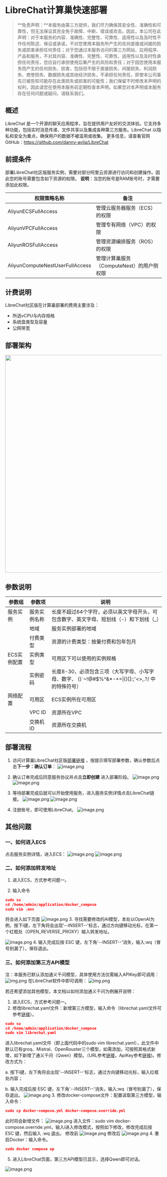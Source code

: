 # LibreChat计算巢快速部署


>**免责声明：**本服务由第三方提供，我们尽力确保其安全性、准确性和可靠性，但无法保证其完全免于故障、中断、错误或攻击。因此，本公司在此声明：对于本服务的内容、准确性、完整性、可靠性、适用性以及及时性不作任何陈述、保证或承诺，不对您使用本服务所产生的任何直接或间接的损失或损害承担任何责任；对于您通过本服务访问的第三方网站、应用程序、产品和服务，不对其内容、准确性、完整性、可靠性、适用性以及及时性承担任何责任，您应自行承担使用后果产生的风险和责任；对于因您使用本服务而产生的任何损失、损害，包括但不限于直接损失、间接损失、利润损失、商誉损失、数据损失或其他经济损失，不承担任何责任，即使本公司事先已被告知可能存在此类损失或损害的可能性；我们保留不时修改本声明的权利，因此请您在使用本服务前定期检查本声明。如果您对本声明或本服务存在任何问题或疑问，请联系我们。

## 概述

LibreChat 是一个开源的聊天应用程序，旨在提供用户友好的交流体验。它支持多种功能，包括实时消息传递、文件共享以及集成各种第三方服务。LibreChat 以隐私和安全为重点，确保用户的数据不被滥用或收集。
更多信息，请查看官网GitHub：https://github.com/danny-avila/LibreChat

## 前提条件

部署LibreChat社区版服务实例，需要对部分阿里云资源进行访问和创建操作。因此您的账号需要包含如下资源的权限。
  **说明**：当您的账号是RAM账号时，才需要添加此权限。

| 权限策略名称                          | 备注                     |
|---------------------------------|------------------------|
| AliyunECSFullAccess             | 管理云服务器服务（ECS）的权限       |
| AliyunVPCFullAccess             | 管理专有网络（VPC）的权限         |
| AliyunROSFullAccess             | 管理资源编排服务（ROS）的权限       |
| AliyunComputeNestUserFullAccess | 管理计算巢服务（ComputeNest）的用户侧权限 |


## 计费说明

LibreChat社区版在计算巢部署的费用主要涉及：

- 所选vCPU与内存规格
- 系统盘类型及容量
- 公网带宽

## 部署架构
<img src="1.png" width="1500" height="700" align="bottom"/>
    

## 参数说明
| 参数组         | 参数项    | 说明                                                                     |
|-------------|--------|------------------------------------------------------------------------|
| 服务实例        | 服务实例名称 | 长度不超过64个字符，必须以英文字母开头，可包含数字、英文字母、短划线（-）和下划线（_） |
|             | 地域     | 服务实例部署的地域                                                              |
|             | 付费类型   | 资源的计费类型：按量付费和包年包月                                                      |
| ECS实例配置  | 实例类型   | 可用区下可以使用的实例规格                                                          |
|              | 实例密码   | 长度8-30，必须包含三项（大写字母、小写字母、数字、 ()`~!@#$%^&*-+=&#124;{}[]:;'<>,.?/ 中的特殊符号） |
| 网络配置        | 可用区    | ECS实例所在可用区                                                             |
|             | VPC ID | 资源所在VPC                                                                |
|             | 交换机ID  | 资源所在交换机                                                                |

## 部署流程
1. 访问计算巢LibreChat社区版[部署链接](https://computenest.console.aliyun.com/user/cn-hangzhou/serviceInstanceCreate?ServiceId=service-35cb216b9cf14efea57d)
，按提示填写部署参数，确认参数后点击**下一步：确认订单**：
    ![image.png](2.jpg)

2. 确认订单完成后同意服务协议并点击**立即创建**
   进入部署阶段。
   ![image.png](3.jpg)
   ![image.png](4.jpg)

3. 等待部署完成后就可以开始使用服务，进入服务实例详情点击LibreChat链接。
    ![image.png](5.jpg)
    ![image.png](6.jpg)

4. 注册账号，即可使用LibreChat。
    ![image.png](7.jpg)
## 其他问题
### 一、如何进入ECS
点击服务实例详情，进入ECS：
![image.png](8.jpg)
![image.png](9.jpg)

### 二、如何添加转发地址

1. 进入ECS，方式参考问题一。

2. 输入命令
```json
sudo su
cd /home/admin/application/docker_compose
sudo vim .env
```
   将会进入如下页面
 ![image.png](10.jpg)
3. 寻找需要修改的AI模型，本处以OpenAI为例，按下i键，左下角将会出现'--INSERT--'标志，通过方向键移动光标，在第一个红框处（OPEN_REVERSE_PROXY）输入转发地址。
 
![image.png](11.jpg)
4. 输入完成后按 ESC 键，左下角'--INSERT--'消失，输入:wq（冒号别漏了），保存退出。

### 三、如何添加第三方API模型

注：本服务已默认添加通义千问模型，具体使用方法仅需输入APIKey即可调用：
![img.png](17.png)
在LibreChat软件中即可调用：
![img.png](18.png)

若还希望添加其他模型，本文档以如何添加通义千问为例展开说明：

1. 进入ECS，方式参考问题一。
2. 修改librechat.yaml文件：新增第三方模型，输入命令（librechat.yaml文件可参考[链接](https://www.librechat.ai/docs/configuration/librechat_yaml/example)）。
```json
sudo su
cd /home/admin/application/docker_compose
sudo vim librechat.yaml
```
进入librechat.yaml文件（即上面代码中的sudo vim librechat.yaml），此文件中默认已有groq、Mistral、OpenRouster三个模型，如需添加，可按照其格式新增，如下新增了通义千问（Qwen）模型。（URL参考[链接](https://help.aliyun.com/zh/model-studio/developer-reference/use-qwen-by-calling-api?spm=a2c4g.11186623.help-menu-2400256.d_3_3_0.60974823saVLPu)，ApiKey参考[链接](https://help.aliyun.com/zh/model-studio/developer-reference/get-api-key?spm=a2c4g.11186623.help-menu-2400256.d_3_0.1ade4823oTgP9e))。修改方式为：
    
a. 按下i键，左下角将会出现'--INSERT--'标志，通过方向键移动光标，输入红框处内容；

b. 输入完成后按 ESC 键，左下角'--INSERT--'消失，输入:wq（冒号别漏了），保存退出。
![image.png](12.jpg)
3. 修改docker-compose文件：配置读取第三方模型，输入命令：
```json
sudo cp docker-compose.yml docker-compose.override.yml
```
此时将会新增文件：
![image.png](15.png)
进入文件：sudo vim docker-compose.override.yml，输入i进入修改模式，按照如下修改，修改完成后按 ESC 键，然后输入 :wq 退出。
修改前
![image.png](13.jpg)
修改后
![image.png](14.jpg)
4. 重启Docker：输入命令。
```json
sudo docker compose up
```
5. 进入LibreChat页面，第三方API模型已显示，选择Qwen即可对话。

![image.png](16.jpg)
